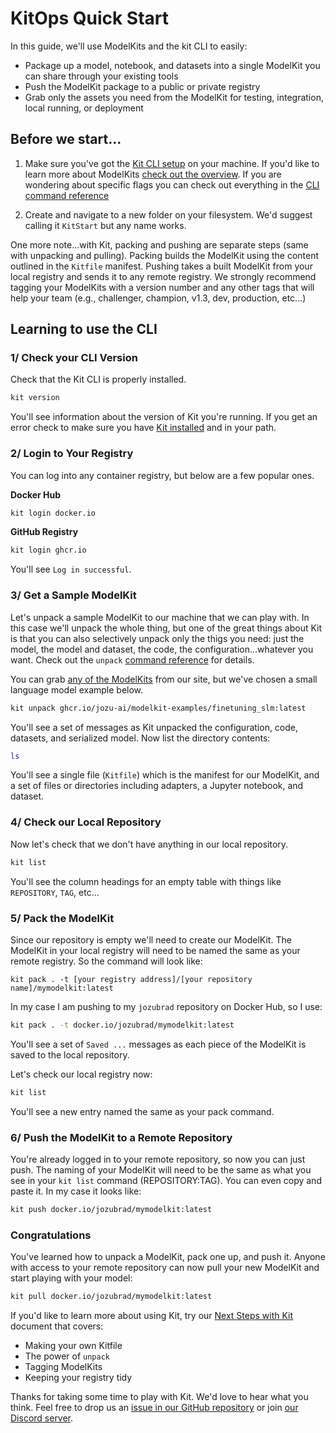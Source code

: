 # KitOps Quick Start

In this guide, we'll use ModelKits and the kit CLI to easily:
* Package up a model, notebook, and datasets into a single ModelKit you can share through your existing tools
* Push the ModelKit package to a public or private registry
* Grab only the assets you need from the ModelKit for testing, integration, local running, or deployment

## Before we start...

1. Make sure you've got the [Kit CLI setup](./cli/installation.md) on your machine. If you'd like to learn more about ModelKits [check out the overview](./modelkit/intro.md). If you are wondering about specific flags you can check out everything in the [CLI command reference](./cli/cli-reference.md)

2. Create and navigate to a new folder on your filesystem. We'd suggest calling it `KitStart` but any name works.

One more note...with Kit, packing and pushing are separate steps (same with unpacking and pulling). Packing builds the ModelKit using the content outlined in the `Kitfile` manifest. Pushing takes a built ModelKit from your local registry and sends it to any remote registry. We strongly recommend tagging your ModelKits with a version number and any other tags that will help your team (e.g., challenger, champion, v1.3, dev, production, etc...)

## Learning to use the CLI

### 1/ Check your CLI Version

Check that the Kit CLI is properly installed.

```sh
kit version
```

You'll see information about the version of Kit you're running. If you get an error check to make sure you have [Kit installed](./cli/installation.md) and in your path.

### 2/ Login to Your Registry

You can log into any container registry, but below are a few popular ones.

**Docker Hub**

```sh
kit login docker.io
```

**GitHub Registry**

```sh
kit login ghcr.io
```

You'll see `Log in successful`.

### 3/ Get a Sample ModelKit

Let's unpack a sample ModelKit to our machine that we can play with. In this case we'll unpack the whole thing, but one of the great things about Kit is that you can also selectively unpack only the thigs you need: just the model, the model and dataset, the code, the configuration...whatever you want. Check out the `unpack` [command reference](./cli/cli-reference.md) for details.

You can grab [any of the ModelKits](https://github.com/orgs/jozu-ai/packages) from our site, but we've chosen a small language model example below.

```sh
kit unpack ghcr.io/jozu-ai/modelkit-examples/finetuning_slm:latest
```

You'll see a set of messages as Kit unpacked the configuration, code, datasets, and serialized model. Now list the directory contents:

```sh
ls
```

You'll see a single file (`Kitfile`) which is the manifest for our ModelKit, and a set of files or directories including adapters, a Jupyter notebook, and dataset.

### 4/ Check our Local Repository

Now let's check that we don't have anything in our local repository.

```sh
kit list
```

You'll see the column headings for an empty table with things like `REPOSITORY`, `TAG`, etc...

### 5/ Pack the ModelKit

Since our repository is empty we'll need to create our ModelKit. The ModelKit in your local registry will need to be named the same as your remote registry. So the command will look like:

`kit pack . -t [your registry address]/[your repository name]/mymodelkit:latest`

In my case I am pushing to my `jozubrad` repository on Docker Hub, so I use:

```sh
kit pack . -t docker.io/jozubrad/mymodelkit:latest
```

You'll see a set of `Saved ...` messages as each piece of the ModelKit is saved to the local repository.

Let's check our local registry now:

```sh
kit list
```

You'll see a new entry named the same as your pack command.

### 6/ Push the ModelKit to a Remote Repository

You're already logged in to your remote repository, so now you can just push. The naming of your ModelKit will need to be the same as what you see in your `kit list` command (REPOSITORY:TAG). You can even copy and paste it. In my case it looks like:

```sh
kit push docker.io/jozubrad/mymodelkit:latest
```

### Congratulations

You've learned how to unpack a ModelKit, pack one up, and push it. Anyone with access to your remote repository can now pull your new ModelKit and start playing with your model:

```sh
kit pull docker.io/jozubrad/mymodelkit:latest
```

If you'd like to learn more about using Kit, try our [Next Steps with Kit](./next-steps.md) document that covers:
* Making your own Kitfile
* The power of `unpack`
* Tagging ModelKits
* Keeping your registry tidy

Thanks for taking some time to play with Kit. We'd love to hear what you think. Feel free to drop us an [issue in our GitHub repository](https://github.com/jozu-ai/kitops/issues) or join [our Discord server](https://discord.gg/Tapeh8agYy).
